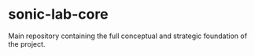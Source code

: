 # sonic-lab-core
Main repository containing the full conceptual and strategic foundation of the project.
